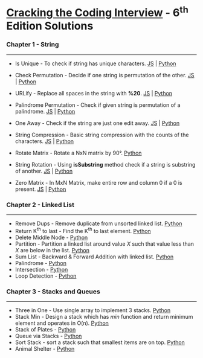 # [Cracking the Coding Interview](https://www.flipkart.com/cracking-coding-interview-189-programming-questions-solutions/p/itmedsghcsquxwmr) - 6<sup>th</sup> Edition Solutions

### Chapter 1 - String

---

- Is Unique - To check if string has unique characters. [JS](/chapter%201%20-%20arrays%20and%20strings/isunique.js) | [Python](/chapter%201%20-%20arrays%20and%20strings/1.1.py)

- Check Permutation - Decide if one string is permutation of the other. [JS](/chapter%201%20-%20arrays%20and%20strings/permutation.js) | [Python](/chapter%201%20-%20arrays%20and%20strings/1.2.py)
- URLify - Replace all spaces in the string with **%20**. [JS](/chapter%201%20-%20arrays%20and%20strings/urlify.js) | [Python](/chapter%201%20-%20arrays%20and%20strings/1.3.py)
- Palindrome Permutation - Check if given string is permutation of a palindrome. [JS](/chapter%201%20-%20arrays%20and%20strings/permutation.palindrone.js) | [Python](/chapter%201%20-%20arrays%20and%20strings/1.4.py)
- One Away - Check if the string are just one edit away. [JS](/chapter%201%20-%20arrays%20and%20strings/one.edit.away.js) | [Python](/chapter%201%20-%20arrays%20and%20strings/1.5.py)
- String Compression - Basic string compression with the counts of the characters. [JS](/chapter%201%20-%20arrays%20and%20strings/string.compression.js) | [Python](/chapter%201%20-%20arrays%20and%20strings/1.6.py)
- Rotate Matrix - Rotate a NxN matrix by 90&deg;. [Python](/chapter%201%20-%20arrays%20and%20strings/1.7.py)
- String Rotation - Using **isSubstring** method check if a string is substring of another. [JS](/chapter%201%20-%20arrays%20and%20strings/string.rotation.js) | [Python](/chapter%201%20-%20arrays%20and%20strings/1.8.py)
- Zero Matrix - In MxN Matrix, make entire row and column 0 if a 0 is present. [JS](/chapter%201%20-%20arrays%20and%20strings/zero.matrix.js) | [Python](/chapter%201%20-%20arrays%20and%20strings/1.9.py)

### Chapter 2 - Linked List

---

- Remove Dups - Remove duplicate from unsorted linked list. [Python](/chapter%202%20-%20linked%20list/2.1.py)
- Return K<sup>th</sup> to last - Find the K<sup>th</sup> to last element. [Python](/chapter%202%20-%20linked%20list/2.2.py)
- Delete Middle Node - [Python](/chapter%202%20-%20linked%20list/2.3.py)
- Partition - Partition a linked list around value _X_ such that value less than _X_ are below in the list. [Python](/chapter%202%20-%20linked%20list/2.4.py)
- Sum List - Backward & Forward Addition with linked list. [Python](/chapter%202%20-%20linked%20list/2.5.py)
- Palindrome - [Python](/chapter%202%20-%20linked%20list/2.6.py)
- Intersection - [Python](/chapter%202%20-%20linked%20list/2.7.py)
- Loop Detection - [Python](/chapter%202%20-%20linked%20list/2.8.py)

### Chapter 3 - Stacks and Queues

---

- Three in One - Use single array to implement 3 stacks. [Python](/chapter%203%20-%20stacks%20and%20queues/3.1.py)
- Stack Min - Design a stack which has _min_ function and return minimum element and operates in O(n). [Python](/chapter%203%20-%20stacks%20and%20queues/3.2.py)
- Stack of Plates - [Python](/chapter%203%20-%20stacks%20and%20queues/3.3.py)
- Queue via Stacks - [Python](/chapter%203%20-%20stacks%20and%20queues/3.4.py)
- Sort Stack - sort a stack such that smallest items are on top. [Python](/chapter%203%20-%20stacks%20and%20queues/3.5.py)
- Animal Shelter - [Python](/chapter%203%20-%20stacks%20and%20queues/3.6.py)
